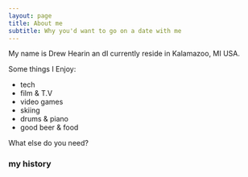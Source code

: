 ```yaml
---
layout: page
title: About me
subtitle: Why you'd want to go on a date with me
---
```


My name is Drew Hearin an dI currently reside in Kalamazoo, MI USA.

Some things I Enjoy:

- tech
- film & T.V
- video games 
- skiing
- drums & piano
- good beer & food


What else do you need?

### my history

